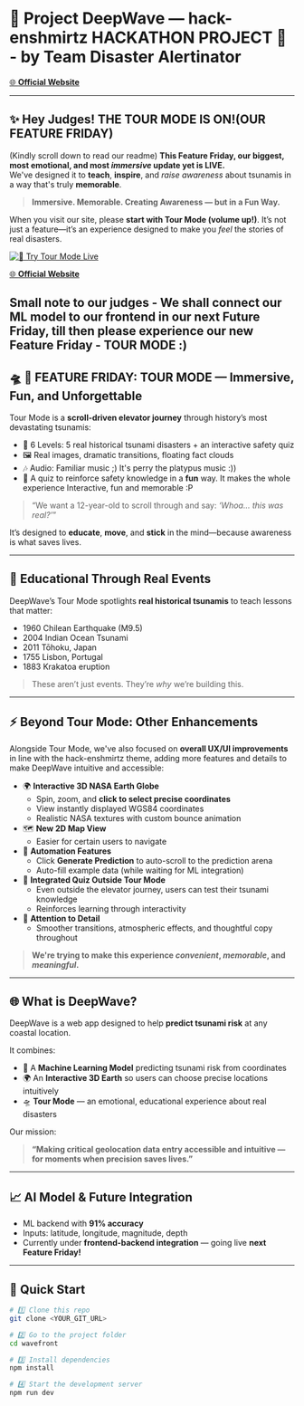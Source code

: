 # 🌊 Project DeepWave — hack-enshmirtz HACKATHON PROJECT 🚀 - by Team Disaster Alertinator
[🌐 **Official Website**](https://project-deepwave-taupe.vercel.app/)

---

## ✨ **Hey Judges! THE TOUR MODE IS ON!(OUR FEATURE FRIDAY)**  
(Kindly scroll down to read our readme)
**This Feature Friday, our biggest, most emotional, and most *immersive* update yet is LIVE.**  
We've designed it to **teach**, **inspire**, and *raise awareness* about tsunamis in a way that's truly **memorable**.

> **Immersive. Memorable. Creating Awareness — but in a Fun Way.**

When you visit our site, please **start with Tour Mode (volume up!)**. It’s not just a feature—it’s an experience designed to make you *feel* the stories of real disasters.

[![🎥 Try Tour Mode Live](https://github.com/user-attachments/assets/28843997-4d3f-481d-a11b-45a46e03eed9)](https://youtu.be/VtGK9gZfhZw?si=TyV3Foimka66MRCv)

[🌐 **Official Website**](https://project-deepwave-taupe.vercel.app/)

**Small note to our judges** - We shall connect our ML model to our frontend in our next Future Friday, till then **please experience our new Feature Friday - TOUR MODE :)** 
--

## 🛸 🌟 **FEATURE FRIDAY: TOUR MODE** — Immersive, Fun, and Unforgettable

Tour Mode is a **scroll-driven elevator journey** through history’s most devastating tsunamis:

- 🚟 6 Levels: 5 real historical tsunami disasters + an interactive safety quiz
- 🖼️ Real images, dramatic transitions, floating fact clouds
- 🎶 Audio: Familiar music ;) It's perry the platypus music :))
- 🧠 A quiz to reinforce safety knowledge in a **fun** way. It makes the whole experience Interactive, fun and memorable :P

> “We want a 12-year-old to scroll through and say: *‘Whoa… this was real?’*”

It’s designed to **educate**, **move**, and **stick** in the mind—because awareness is what saves lives.


---

## 🌿 **Educational Through Real Events**

DeepWave’s Tour Mode spotlights **real historical tsunamis** to teach lessons that matter:

- 1960 Chilean Earthquake (M9.5)
- 2004 Indian Ocean Tsunami
- 2011 Tōhoku, Japan
- 1755 Lisbon, Portugal
- 1883 Krakatoa eruption

> These aren’t just events. They’re *why* we’re building this.

---

## ⚡️ **Beyond Tour Mode: Other Enhancements**
Alongside Tour Mode, we've also focused on **overall UX/UI improvements** in line with the hack-enshmirtz theme, adding more features and details to make DeepWave intuitive and accessible:

- 🌍 **Interactive 3D NASA Earth Globe**  
  - Spin, zoom, and **click to select precise coordinates**
  - View instantly displayed WGS84 coordinates
  - Realistic NASA textures with custom bounce animation
- 🗺️ **New 2D Map View**  
  - Easier for certain users to navigate
- 🤖 **Automation Features**  
  - Click **Generate Prediction** to auto-scroll to the prediction arena
  - Auto-fill example data (while waiting for ML integration)
- 🧩 **Integrated Quiz Outside Tour Mode**  
  - Even outside the elevator journey, users can test their tsunami knowledge
  - Reinforces learning through interactivity
- 🌱 **Attention to Detail**  
  - Smoother transitions, atmospheric effects, and thoughtful copy throughout

> **We're trying to make this experience *convenient*, *memorable*, and *meaningful*.**

---

## 🌐 **What is DeepWave?**

DeepWave is a web app designed to help **predict tsunami risk** at any coastal location.

It combines:

- 🌊 A **Machine Learning Model** predicting tsunami risk from coordinates  
- 🌍 An **Interactive 3D Earth** so users can choose precise locations intuitively  
- 🛸 **Tour Mode** — an emotional, educational experience about real disasters

Our mission:

> **“Making critical geolocation data entry accessible and intuitive — for moments when precision saves lives.”**

---

## 📈 **AI Model & Future Integration**

- ML backend with **91% accuracy**  
- Inputs: latitude, longitude, magnitude, depth
- Currently under **frontend-backend integration** — going live **next Feature Friday!**

---

## 🚀 **Quick Start**

```bash
# 1️⃣ Clone this repo
git clone <YOUR_GIT_URL>

# 2️⃣ Go to the project folder
cd wavefront

# 3️⃣ Install dependencies
npm install

# 4️⃣ Start the development server
npm run dev
